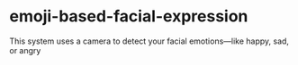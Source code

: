 # emoji-based-facial-expression
This system uses a camera to detect your facial emotions—like happy, sad, or angry
